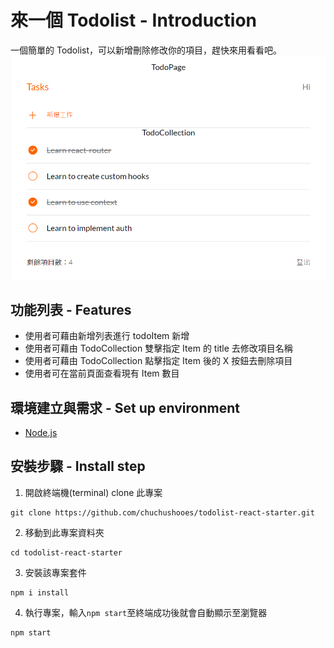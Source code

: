 # 來一個 Todolist - Introduction

一個簡單的 Todolist，可以新增刪除修改你的項目，趕快來用看看吧。
![image](https://github.com/chuchushooes/todolist-react-starter/blob/main/src/assets/gitImages/TodoPage.png)

## 功能列表 - Features

- 使用者可藉由新增列表進行 todoItem 新增
- 使用者可藉由 TodoCollection 雙擊指定 Item 的 title 去修改項目名稱
- 使用者可藉由 TodoCollection 點擊指定 Item 後的 X 按鈕去刪除項目
- 使用者可在當前頁面查看現有 Item 數目

## 環境建立與需求 - Set up environment

- [Node.js](https://nodejs.org/en/)

## 安裝步驟 - Install step

1. 開啟終端機(terminal) clone 此專案

```
git clone https://github.com/chuchushooes/todolist-react-starter.git
```

2. 移動到此專案資料夾

```
cd todolist-react-starter
```

3. 安裝該專案套件

```
npm i install
```

4. 執行專案，輸入`npm start`至終端成功後就會自動顯示至瀏覽器

```
npm start
```
